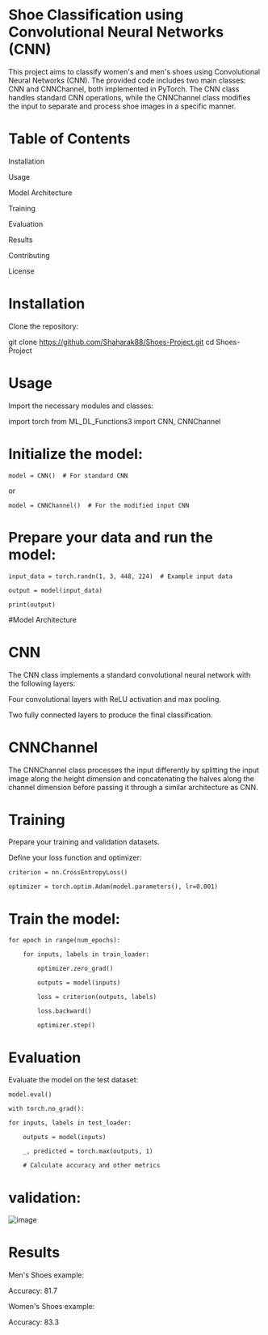 # Shoe Classification using Convolutional Neural Networks (CNN)
This project aims to classify women's and men's shoes using Convolutional Neural Networks (CNN). The provided code includes two main classes: CNN and CNNChannel, both implemented in PyTorch. The CNN class handles standard CNN operations, while the CNNChannel class modifies the input to separate and process shoe images in a specific manner.
# Table of Contents
Installation

Usage

Model Architecture

Training

Evaluation

Results

Contributing

License


# Installation
Clone the repository:

git clone https://github.com/Shaharak88/Shoes-Project.git
cd Shoes-Project


# Usage
Import the necessary modules and classes:

import torch
from ML_DL_Functions3 import CNN, CNNChannel
# Initialize the model:


    model = CNN()  # For standard CNN
or

    model = CNNChannel()  # For the modified input CNN

# Prepare your data and run the model:


    input_data = torch.randn(1, 3, 448, 224)  # Example input data
    
    output = model(input_data)
    
    print(output)

#Model Architecture
# CNN
The CNN class implements a standard convolutional neural network with the following layers:


Four convolutional layers with ReLU activation and max pooling.

Two fully connected layers to produce the final classification.

# CNNChannel
The CNNChannel class processes the input differently by splitting the input image along the height dimension and concatenating the halves along the channel dimension before passing it through a similar architecture as CNN.

# Training
Prepare your training and validation datasets.

Define your loss function and optimizer:
    
    criterion = nn.CrossEntropyLoss()
    
    optimizer = torch.optim.Adam(model.parameters(), lr=0.001)

# Train the model:


    for epoch in range(num_epochs):

        for inputs, labels in train_loader:
        
            optimizer.zero_grad()
            
            outputs = model(inputs)
            
            loss = criterion(outputs, labels)
            
            loss.backward()
            
            optimizer.step()
        
# Evaluation

Evaluate the model on the test dataset:

    model.eval()
    
    with torch.no_grad():

    for inputs, labels in test_loader:
    
        outputs = model(inputs)
        
        _, predicted = torch.max(outputs, 1)
        
        # Calculate accuracy and other metrics
# validation:

![image](https://github.com/Shaharak88/Shoes-Project/assets/95345116/3050582f-d3f5-4dfc-8452-3bf9f29414c3)


# Results
Men's Shoes example:

Accuracy: 81.7

Women's Shoes example:

Accuracy: 83.3

